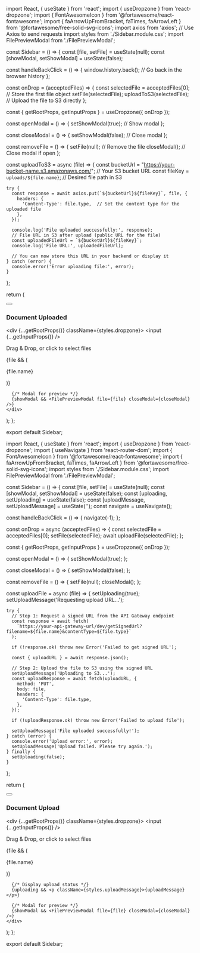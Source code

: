 import React, { useState } from 'react';
import { useDropzone } from 'react-dropzone';
import { FontAwesomeIcon } from '@fortawesome/react-fontawesome';
import { faArrowUpFromBracket, faTimes, faArrowLeft } from '@fortawesome/free-solid-svg-icons';
import axios from 'axios'; // Use Axios to send requests
import styles from './Sidebar.module.css';
import FilePreviewModal from './FilePreviewModal';

const Sidebar = () => {
  const [file, setFile] = useState(null);
  const [showModal, setShowModal] = useState(false);
  
  const handleBackClick = () => {
    window.history.back();  // Go back in the browser history
  };

  const onDrop = (acceptedFiles) => {
    const selectedFile = acceptedFiles[0]; // Store the first file object
    setFile(selectedFile);
    uploadToS3(selectedFile); // Upload the file to S3 directly
  };

  const { getRootProps, getInputProps } = useDropzone({ onDrop });

  const openModal = () => {
    setShowModal(true); // Show modal
  };

  const closeModal = () => {
    setShowModal(false); // Close modal
  };

  const removeFile = () => {
    setFile(null); // Remove the file
    closeModal(); // Close modal if open
  };

  const uploadToS3 = async (file) => {
    const bucketUrl = "https://your-bucket-name.s3.amazonaws.com/"; // Your S3 bucket URL
    const fileKey = `uploads/${file.name}`; // Desired file path in S3

    try {
      const response = await axios.put(`${bucketUrl}${fileKey}`, file, {
        headers: {
          'Content-Type': file.type,  // Set the content type for the uploaded file
        },
      });

      console.log('File uploaded successfully:', response);
      // File URL in S3 after upload (public URL for the file)
      const uploadedFileUrl = `${bucketUrl}${fileKey}`;
      console.log('File URL:', uploadedFileUrl);
      
      // You can now store this URL in your backend or display it
    } catch (error) {
      console.error('Error uploading file:', error);
    }
  };

  return (
    <div className={styles.sidebar}>
      <button className={styles.backButton} onClick={handleBackClick}>
        <FontAwesomeIcon icon={faArrowLeft} />
      </button>
      <h3 className={styles.sidebarHeader}>Document Uploaded</h3>
      <div {...getRootProps()} className={styles.dropzone}>
        <input {...getInputProps()} />
        <p>Drag & Drop, or click to select files</p>
        <FontAwesomeIcon icon={faArrowUpFromBracket} className={styles.uploadIcon} />
      </div>
      {file && (
        <div className={styles.fileContainer}>
          <p className={styles.fileName} onClick={openModal}>
            {file.name}
          </p>
          <FontAwesomeIcon
            icon={faTimes}
            className={styles.removeIcon}
            onClick={removeFile}
          />
        </div>
      )}

      {/* Modal for preview */}
      {showModal && <FilePreviewModal file={file} closeModal={closeModal} />}
    </div>
  );
};

export default Sidebar;












import React, { useState } from 'react';
import { useDropzone } from 'react-dropzone';
import { useNavigate } from 'react-router-dom';
import { FontAwesomeIcon } from '@fortawesome/react-fontawesome';
import { faArrowUpFromBracket, faTimes, faArrowLeft } from '@fortawesome/free-solid-svg-icons';
import styles from './Sidebar.module.css';
import FilePreviewModal from './FilePreviewModal';

const Sidebar = () => {
  const [file, setFile] = useState(null);
  const [showModal, setShowModal] = useState(false);
  const [uploading, setUploading] = useState(false);
  const [uploadMessage, setUploadMessage] = useState('');
  const navigate = useNavigate();

  const handleBackClick = () => {
    navigate(-1);
  };

  const onDrop = async (acceptedFiles) => {
    const selectedFile = acceptedFiles[0];
    setFile(selectedFile);
    await uploadFile(selectedFile);
  };

  const { getRootProps, getInputProps } = useDropzone({ onDrop });

  const openModal = () => {
    setShowModal(true);
  };

  const closeModal = () => {
    setShowModal(false);
  };

  const removeFile = () => {
    setFile(null);
    closeModal();
  };

  const uploadFile = async (file) => {
    setUploading(true);
    setUploadMessage('Requesting upload URL...');

    try {
      // Step 1: Request a signed URL from the API Gateway endpoint
      const response = await fetch(
        `https://your-api-gateway-url/dev/getSignedUrl?filename=${file.name}&contentType=${file.type}`
      );

      if (!response.ok) throw new Error('Failed to get signed URL');

      const { uploadURL } = await response.json();

      // Step 2: Upload the file to S3 using the signed URL
      setUploadMessage('Uploading to S3...');
      const uploadResponse = await fetch(uploadURL, {
        method: 'PUT',
        body: file,
        headers: {
          'Content-Type': file.type,
        },
      });

      if (!uploadResponse.ok) throw new Error('Failed to upload file');

      setUploadMessage('File uploaded successfully!');
    } catch (error) {
      console.error('Upload error:', error);
      setUploadMessage('Upload failed. Please try again.');
    } finally {
      setUploading(false);
    }
  };

  return (
    <div className={styles.sidebar}>
      <button className={styles.backButton} onClick={handleBackClick}>
        <FontAwesomeIcon icon={faArrowLeft} />
      </button>
      <h3 className={styles.sidebarHeader}>Document Upload</h3>
      <div {...getRootProps()} className={styles.dropzone}>
        <input {...getInputProps()} />
        <p>Drag & Drop, or click to select files</p>
        <FontAwesomeIcon icon={faArrowUpFromBracket} className={styles.uploadIcon} />
      </div>
      {file && (
        <div className={styles.fileContainer}>
          <p className={styles.fileName} onClick={openModal}>
            {file.name}
          </p>
          <FontAwesomeIcon icon={faTimes} className={styles.removeIcon} onClick={removeFile} />
        </div>
      )}

      {/* Display upload status */}
      {uploading && <p className={styles.uploadMessage}>{uploadMessage}</p>}

      {/* Modal for preview */}
      {showModal && <FilePreviewModal file={file} closeModal={closeModal} />}
    </div>
  );
};

export default Sidebar;
